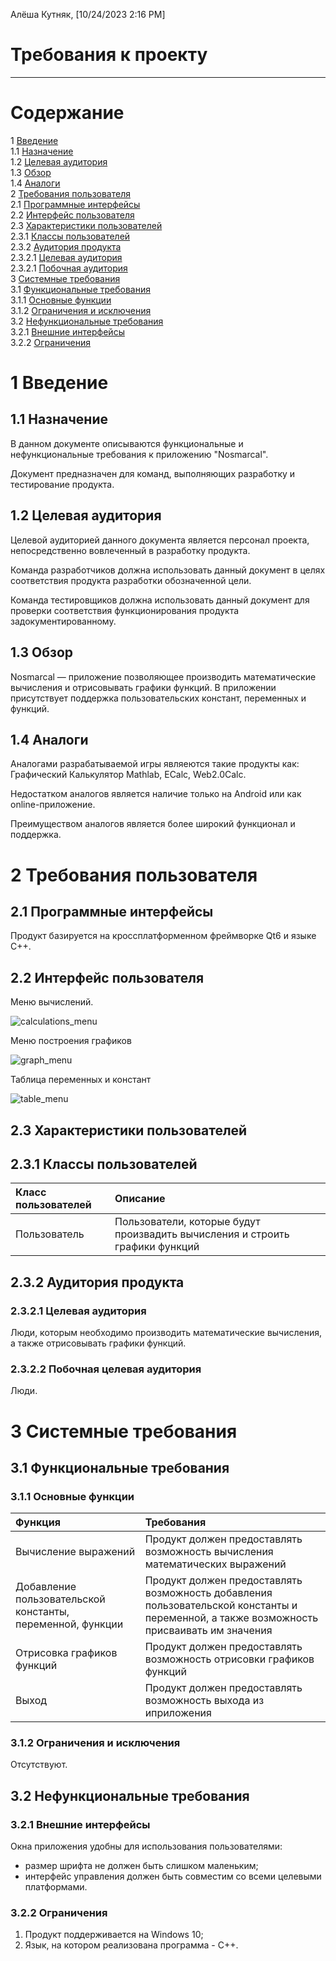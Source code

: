 Алёша Кутняк, [10/24/2023 2:16 PM]
# Требования к проекту
---

# Содержание
1 [Введение](#introduction)  
1.1 [Назначение](#appointment)  
1.2 [Целевая аудитория](#target_audience)  
1.3 [Обзор](#overview)  
1.4 [Аналоги](#analogues)  
2 [Требования пользователя](#user_requirements)  
2.1 [Программные интерфейсы](#software_interfaces)  
2.2 [Интерфейс пользователя](#user_interface)  
2.3 [Характеристики пользователей](#user_specifications)  
2.3.1 [Классы пользователей](#user_classes)  
2.3.2 [Аудитория продукта](#product_audience)  
2.3.2.1 [Целевая аудитория](#target_audience)  
2.3.2.1 [Побочная аудитория](#collateral_audience)  
3 [Системные требования](#system_requirements)  
3.1 [Функциональные требования](#functional_requirements)  
3.1.1 [Основные функции](#main_functions)  
3.1.2 [Ограничения и исключения](#restrictions_and_exclusions)  
3.2 [Нефункциональные требования](#non-functional_requirements)  
3.2.1 [Внешние интерфейсы](#external_interfaces)  
3.2.2 [Ограничения](#restrictions)

<a name="introduction"/>

# 1 Введение

<a name="appointment"/>

## 1.1 Назначение

В данном документе описываются функциональные и нефункциональные требования к приложению "Nosmarcal".

Документ предназначен для команд, выполняющих разработку и тестирование продукта.

<a name="target_audience"/>

## 1.2 Целевая аудитория

Целевой аудиторией данного документа является персонал проекта, непосредственно вовлеченный в разработку продукта.

Команда разработчиков должна использовать данный документ в целях соответствия продукта разработки обозначенной цели.

Команда тестировщиков должна использовать данный документ для проверки соответствия функционирования продукта задокументированному.

<a name="overview"/>

## 1.3 Обзор

Nosmarcal — приложение позволяющее производить математические вычисления и отрисовывать графики функций. В приложении присутствует поддержка пользовательских констант, переменных и функций.

<a name ="analogues"/>

## 1.4 Аналоги

Аналогами разрабатываемой игры являеются такие продукты как: Графический Калькулятор Mathlab, ECalc, Web2.0Calc.

Недостатком аналогов является наличие только на Android или как online-приложение.

Преимуществом аналогов является более широкий функционал и поддержка.

<a name ="user_requirements"/>

# 2 Требования пользователя

<a name ="software_interfaces"/>

## 2.1 Программные интерфейсы

Продукт базируется на кроссплатформенном фреймворке Qt6 и языке С++.

<a name ="user_interface"/>

## 2.2 Интерфейс пользователя

Меню вычислений.

![calculations_menu](/Mockups/calculations_menu.png)

Меню построения графиков

![graph_menu](/Mockups/graph_menu.png)

Таблица переменных и констант

![table_menu](/Mockups/table_menu.png)

<a name ="user_specifications"/>

## 2.3 Характеристики пользователей

<a name ="user_classes"/>

## 2.3.1 Классы пользователей

| Класс пользователей | Описание |
|:---|:---|
| Пользователь | Пользователи, которые будут произвадить вычисления и строить графики функций |

<a name ="product_audience"/>

## 2.3.2 Аудитория продукта

<a name ="target_audience"/>

### 2.3.2.1 Целевая аудитория

Люди, которым необходимо производить математические вычисления, а также отрисовывать графики функций.

<a name ="collateral_audience"/>

### 2.3.2.2 Побочная целевая аудитория

Люди.

<a name ="system_requirements"/>

# 3 Системные требования

<a name ="functional_requirements"/>

## 3.1 Функциональные требования

<a name ="main_functions"/>

### 3.1.1 Основные функции

| Функция | Требования |
|:---|:---|
| Вычисление выражений | Продукт должен предоставлять возможность вычисления математических выражений |
| Добавление пользовательской константы, переменной, функции | Продукт должен предоставлять возможность добавления пользовательской константы и переменной, а также возможность присваивать им значения |
| Отрисовка графиков функций | Продукт должен предоставлять возможность отрисовки графиков функций |
| Выход | Продукт должен предоставлять возможность выхода из иприложения | 

<a name ="restrictions_and_exclusions"/>

### 3.1.2 Ограничения и исключения

Отсутcтвуют.

<a name ="non-functional_requirements"/>

## 3.2 Нефункциональные требования

<a name="external_interfaces"/>

### 3.2.1 Внешние интерфейсы

Окна приложения удобны для использования пользователями:
* размер шрифта не должен быть слишком маленьким;
* интерфейс управления должен быть совместим со всеми целевыми платформами.

<a name="restrictions"/>

### 3.2.2 Ограничения

1. Продукт поддерживается на Windows 10;
2. Язык, на котором реализована программа - C++.
